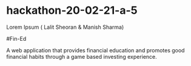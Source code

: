 # hackathon-20-02-21-a-5
Lorem Ipsum ( Lalit Sheoran &amp; Manish Sharma)

#Fin-Ed

A web application that provides financial education and promotes good financial habits through a game based investing experience.
